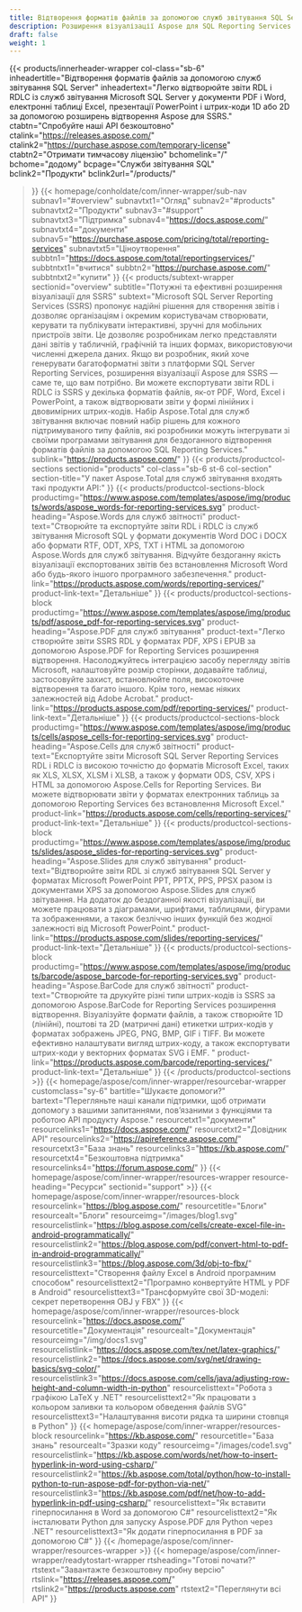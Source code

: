 ```yaml
---
title: Відтворення форматів файлів за допомогою служб звітування SQL Server
description: Розширення візуалізації Aspose для SQL Reporting Services дозволяють експортувати звіти RDL і RDLC у формати PDF, Word, Excel, PowerPoint і зображення штрих-кодів.
draft: false
weight: 1
---
```

{{< products/innerheader-wrapper col-class="sb-6"
  inheadertitle="Відтворення форматів файлів за допомогою служб звітування SQL Server"
  inheadertext="Легко відтворюйте звіти RDL і RDLC із служб звітування Microsoft SQL Server у документи PDF і Word, електронні таблиці Excel, презентації PowerPoint і штрих-коди 1D або 2D за допомогою розширень відтворення Aspose для SSRS."
  ctabtn="Спробуйте наші API безкоштовно"
  ctalink="https://releases.aspose.com/"
  ctalink2="https://purchase.aspose.com/temporary-license"
  ctabtn2="Отримати тимчасову ліцензію"
  bchomelink="/"
  bchome="додому"
  bcpage="Служби звітування SQL"
  bclink2="Продукти"
  bclink2url="/products/"
  >}}
  {{< homepage/conholdate/com/inner-wrapper/sub-nav 
subnav1="#overview"
subnavtxt1="Огляд" 
subnav2="#products"
subnavtxt2="Продукти" 
subnav3="#support"
subnavtxt3="Підтримка" 
subnav4="https://docs.aspose.com/"
subnavtxt4="документи" 
subnav5="https://purchase.aspose.com/pricing/total/reporting-services"
subnavtxt5="Ціноутворення" 
subbtn1="https://docs.aspose.com/total/reportingservices/"
subbtntxt1="вчитися"
subbtn2="https://purchase.aspose.com/"
subbtntxt2="купити"
>}}
   {{< products/subtext-wrapper
   sectionid="overview" 
   subtitle="Потужні та ефективні розширення візуалізації для SSRS"
   subtext="Microsoft SQL Server Reporting Services (SSRS) пропонує надійні рішення для створення звітів і дозволяє організаціям і окремим користувачам створювати, керувати та публікувати інтерактивні, зручні для мобільних пристроїв звіти. Це дозволяє розробникам легко представляти дані звітів у табличній, графічній та інших формах, використовуючи численні джерела даних. Якщо ви розробник, який хоче генерувати багатоформатні звіти з платформи SQL Server Reporting Services, розширення візуалізації Aspose для SSRS — саме те, що вам потрібно. Ви можете експортувати звіти RDL і RDLC із SSRS у декілька форматів файлів, як-от PDF, Word, Excel і PowerPoint, а також відтворювати звіти у формі лінійних і двовимірних штрих-кодів. Набір Aspose.Total для служб звітування включає повний набір рішень для кожного підтримуваного типу файлів, які розробники можуть інтегрувати зі своїми програмами звітування для бездоганного відтворення форматів файлів за допомогою SQL Reporting Services."
   sublink="https://products.aspose.com/"
   >}} 
{{< products/productcol-sections
sectionid="products" 
col-class="sb-6 st-6 col-section"
section-title="У пакет Aspose.Total для служб звітування входять такі продукти API:"
>}}
{{< products/productcol-sections-block
productimg="https://www.aspose.com/templates/aspose/img/products/words/aspose_words-for-reporting-services.svg"
product-heading="Aspose.Words для служб звітності"
product-text="Створюйте та експортуйте звіти RDL і RDLC із служб звітування Microsoft SQL у формати документів Word DOC і DOCX або формати RTF, ODT, XPS, TXT і HTML за допомогою Aspose.Words для служб звітування. Відчуйте бездоганну якість візуалізації експортованих звітів без встановлення Microsoft Word або будь-якого іншого програмного забезпечення."
product-link="https://products.aspose.com/words/reporting-services/"
product-link-text="Детальніше"
>}}
{{< products/productcol-sections-block
productimg="https://www.aspose.com/templates/aspose/img/products/pdf/aspose_pdf-for-reporting-services.svg"
product-heading="Aspose.PDF для служб звітування"
product-text="Легко створюйте звіти SSRS RDL у форматах PDF, XPS і EPUB за допомогою Aspose.PDF for Reporting Services розширення відтворення. Насолоджуйтесь інтеграцією засобу перегляду звітів Microsoft, налаштовуйте розмір сторінки, додавайте таблиці, застосовуйте захист, встановлюйте поля, високоточне відтворення та багато іншого. Крім того, немає ніяких залежностей від Adobe Acrobat."
product-link="https://products.aspose.com/pdf/reporting-services/"
product-link-text="Детальніше"
>}}
{{< products/productcol-sections-block
productimg="https://www.aspose.com/templates/aspose/img/products/cells/aspose_cells-for-reporting-services.svg"
product-heading="Aspose.Cells для служб звітності"
product-text="Експортуйте звіти Microsoft SQL Server Reporting Services RDL і RDLC із високою точністю до форматів Microsoft Excel, таких як XLS, XLSX, XLSM і XLSB, а також у формати ODS, CSV, XPS і HTML за допомогою Aspose.Cells for Reporting Services. Ви можете відтворювати звіти у форматах електронних таблиць за допомогою Reporting Services без встановлення Microsoft Excel."
product-link="https://products.aspose.com/cells/reporting-services/"
product-link-text="Детальніше"
>}}
{{< products/productcol-sections-block
productimg="https://www.aspose.com/templates/aspose/img/products/slides/aspose_slides-for-reporting-services.svg"
product-heading="Aspose.Slides для служб звітування"
product-text="Відтворюйте звіти RDL зі служб звітування SQL Server у форматах Microsoft PowerPoint PPT, PPTX, PPS, PPSX разом із документами XPS за допомогою Aspose.Slides для служб звітування. На додаток до бездоганної якості візуалізації, ви можете працювати з діаграмами, шрифтами, таблицями, фігурами та зображеннями, а також безліччю інших функцій без жодної залежності від Microsoft PowerPoint."
product-link="https://products.aspose.com/slides/reporting-services/"
product-link-text="Детальніше"
>}}
{{< products/productcol-sections-block
productimg="https://www.aspose.com/templates/aspose/img/products/barcode/aspose_barcode-for-reporting-services.svg"
product-heading="Aspose.BarCode для служб звітності"
product-text="Створюйте та друкуйте різні типи штрих-кодів із SSRS за допомогою Aspose.BarCode for Reporting Services розширення відтворення. Візуалізуйте формати файлів, а також створюйте 1D (лінійні), поштові та 2D (матричні дані) етикетки штрих-кодів у форматах зображень JPEG, PNG, BMP, GIF і TIFF. Ви можете ефективно налаштувати вигляд штрих-коду, а також експортувати штрих-коди у векторних форматах SVG і EMF. "
product-link="https://products.aspose.com/barcode/reporting-services/"
product-link-text="Детальніше"
>}} 
{{< /products/productcol-sections >}}
{{< homepage/aspose/com/inner-wrapper/resourcebar-wrapper
customclass="sy-6"
bartitle="Шукаєте допомоги?"
bartext="Перегляньте наші канали підтримки, щоб отримати допомогу з вашими запитаннями, пов’язаними з функціями та роботою API продукту Aspose."
resourcetxt1="документи"
resourcelinks1="https://docs.aspose.com/"
resourcetxt2="Довідник API"
resourcelinks2="https://apireference.aspose.com/"
resourcetxt3="База знань"
resourcelinks3="https://kb.aspose.com/"
resourcetxt4="Безкоштовна підтримка"
resourcelinks4="https://forum.aspose.com/"
>}}
{{< homepage/aspose/com/inner-wrapper/resources-wrapper
resource-heading="Ресурси"
sectionid="support" >}}
{{< homepage/aspose/com/inner-wrapper/resources-block
resourcelink="https://blog.aspose.com/"
resourcetitle="Блоги"
resourcealt="Блоги"
resourceimg="/images/blog1.svg"
resourcelistlink="https://blog.aspose.com/cells/create-excel-file-in-android-programmatically/"
resourcelistlink2="https://blog.aspose.com/pdf/convert-html-to-pdf-in-android-programmatically/"
resourcelistlink3="https://blog.aspose.com/3d/obj-to-fbx/"
resourcelisttext="Створення файлу Excel в Android програмним способом"
resourcelisttext2="Програмно конвертуйте HTML у PDF в Android"
resourcelisttext3="Трансформуйте свої 3D-моделі: секрет перетворення OBJ у FBX"
>}}
{{< homepage/aspose/com/inner-wrapper/resources-block
resourcelink="https://docs.aspose.com/"
resourcetitle="Документація"
resourcealt="Документація"
resourceimg="/img/docs1.svg"
resourcelistlink="https://docs.aspose.com/tex/net/latex-graphics/"
resourcelistlink2="https://docs.aspose.com/svg/net/drawing-basics/svg-color/"
resourcelistlink3="https://docs.aspose.com/cells/java/adjusting-row-height-and-column-width-in-python"
resourcelisttext="Робота з графікою LaTeX у .NET"
resourcelisttext2="Як працювати з кольором заливки та кольором обведення файлів SVG"
resourcelisttext3="Налаштування висоти рядка та ширини стовпця в Python"
>}}
{{< homepage/aspose/com/inner-wrapper/resources-block
resourcelink="https://kb.aspose.com/"
resourcetitle="База знань"
resourcealt="Зразки коду"
resourceimg="/images/code1.svg"
resourcelistlink="https://kb.aspose.com/words/net/how-to-insert-hyperlink-in-word-using-csharp/"
resourcelistlink2="https://kb.aspose.com/total/python/how-to-install-python-to-run-aspose-pdf-for-python-via-net/"
resourcelistlink3="https://kb.aspose.com/pdf/net/how-to-add-hyperlink-in-pdf-using-csharp/"
resourcelisttext="Як вставити гіперпосилання в Word за допомогою C#"
resourcelisttext2="Як інсталювати Python для запуску Aspose.PDF для Python через .NET"
resourcelisttext3="Як додати гіперпосилання в PDF за допомогою C#"
>}}
{{< /homepage/aspose/com/inner-wrapper/resources-wrapper >}}
{{< homepage/aspose/com/inner-wrapper/readytostart-wrapper
rtsheading="Готові почати?"
rtstext="Завантажте безкоштовну пробну версію"
rtslink="https://releases.aspose.com/"
rtslink2="https://products.aspose.com"
rtstext2="Переглянути всі API"
>}}
